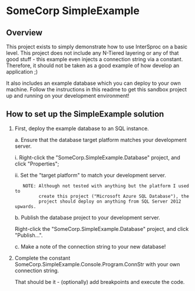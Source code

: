 # SomeCorp SimpleExample
## Overview
This project exists to simply demonstrate how to use InterSproc on a basic level. This project does not include any N-Tiered layering or any of that good stuff - this example even injects a connection string via a constant. Therefore, it should not be taken as a good example of how develop an application ;)

It also includes an example database which you can deploy to your own machine. Follow the instructions in this readme to get this sandbox project up and running on your development environment!

## How to set up the SimpleExample solution

1. First, deploy the example database to an SQL instance.
   
   a. Ensure that the database target platform matches your development server.

      i.  Right-click the "SomeCorp.SimpleExample.Database" project, and click
          "Properties";

      ii. Set the "target platform" to match your development server.
          
          NOTE: Although not tested with anything but the platform I used to
                create this project ("Microsoft Azure SQL Database"), the
                project should deploy on anything from SQL Server 2012 upwards.

   b. Publish the database project to your development server.
      
      Right-click the "SomeCorp.SimpleExample.Database" project, and click
      "Publish...".
   
   c. Make a note of the connection string to your new database!

2. Complete the constant SomeCorp.SimpleExample.Console.Program.ConnStr with your own connection string.

   That should be it - (optionally) add breakpoints and execute the code.